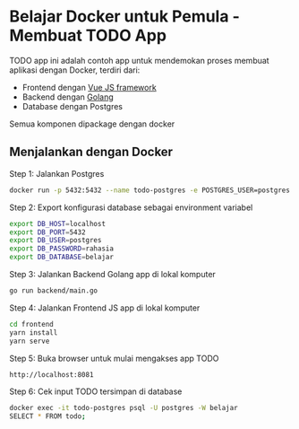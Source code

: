 # Belajar Docker untuk Pemula - Membuat TODO App

TODO app ini adalah contoh app untuk mendemokan proses membuat aplikasi dengan Docker, terdiri dari:
- Frontend dengan [Vue JS framework](https://docs.vuejs.id/v2/guide/)
- Backend dengan [Golang](https://dasarpemrogramangolang.novalagung.com/)
- Database dengan Postgres

Semua komponen dipackage dengan docker

## Menjalankan dengan Docker

Step 1: Jalankan Postgres
```bash
docker run -p 5432:5432 --name todo-postgres -e POSTGRES_USER=postgres -e POSTGRES_PASSWORD=rahasia -e POSTGRES_DB=belajar -v $(pwd)/postgres/init.sql:/docker-entrypoint-initdb.d/init.sql -d postgres
```

Step 2: Export konfigurasi database sebagai environment variabel
```bash
export DB_HOST=localhost
export DB_PORT=5432
export DB_USER=postgres
export DB_PASSWORD=rahasia
export DB_DATABASE=belajar
```

Step 3: Jalankan Backend Golang app di lokal komputer
```bash
go run backend/main.go
```

Step 4: Jalankan Frontend JS app di lokal komputer
```bash
cd frontend
yarn install
yarn serve
```

Step 5: Buka browser untuk mulai mengakses app TODO
```bash
http://localhost:8081
```

Step 6: Cek input TODO tersimpan di database
```bash
docker exec -it todo-postgres psql -U postgres -W belajar
SELECT * FROM todo;
```
